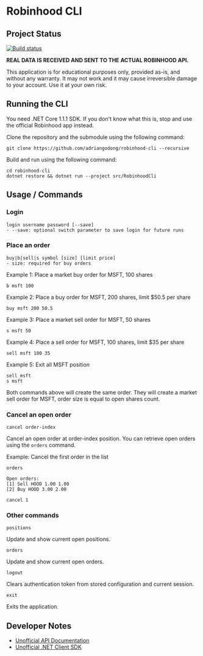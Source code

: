 # Robinhood CLI

## Project Status

[![Build status](https://ci.appveyor.com/api/projects/status/hed8j6vdhog1d9al/branch/master?svg=true)](https://ci.appveyor.com/project/adriangodong/robinhood-cli-9hirg/branch/master)

**REAL DATA IS RECEIVED AND SENT TO THE ACTUAL ROBINHOOD API.**

This application is for educational purposes only, provided as-is, and without any warranty. It may not work and it may cause irreversible damage to your account. Use it at your own risk.

## Running the CLI

You need .NET Core 1.1.1 SDK. If you don't know what this is, stop and use the official Robinhood app instead.

Clone the repository and the submodule using the following command:

    git clone https://github.com/adriangodong/robinhood-cli --recursive

Build and run using the following command:

    cd robinhood-cli
    dotnet restore && dotnet run --project src/RobinhoodCli

## Usage / Commands

### Login

    login username password [--save]
    - --save: optional switch parameter to save login for future runs

### Place an order

    buy|b|sell|s symbol [size] [limit price]
    - size: required for buy orders

Example 1: Place a market buy order for MSFT, 100 shares

    b msft 100

Example 2: Place a buy order for MSFT, 200 shares, limit $50.5 per share

    buy msft 200 50.5

Example 3: Place a market sell order for MSFT, 50 shares

    s msft 50

Example 4: Place a sell order for MSFT, 100 shares, limit $35 per share

    sell msft 100 35

Example 5: Exit all MSFT position

    sell msft
    s msft

Both commands above will create the same order.
They will create a market sell order for MSFT, order size is equal to open shares count.

### Cancel an open order

    cancel order-index

Cancel an open order at order-index position. You can retrieve open orders using the `orders` command.

Example: Cancel the first order in the list

    orders

    Open orders:
    [1] Sell HOOD 1.00 1.00
    [2] Buy HOOD 3.00 2.00

    cancel 1

### Other commands

    positions

Update and show current open positions.

    orders

Update and show current open orders.

    logout

Clears authentication token from stored configuration and current session.

    exit

Exits the application.

## Developer Notes

* [Unofficial API Documentation](https://github.com/sanko/Robinhood)
* [Unofficial .NET Client SDK](https://github.com/thiagoamarante/Deadlock.Robinhood)